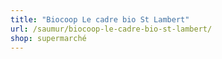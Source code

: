 ```yaml
---
title: "Biocoop Le cadre bio St Lambert"
url: /saumur/biocoop-le-cadre-bio-st-lambert/
shop: supermarché
---
```

